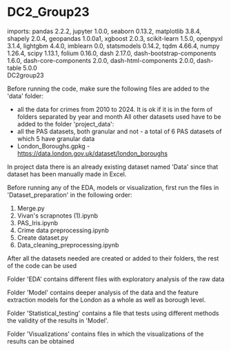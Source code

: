 # DC2_Group23
imports: pandas 2.2.2, jupyter 1.0.0, seaborn  0.13.2, matplotlib 3.8.4, shapely 2.0.4, geopandas 1.0.0a1, xgboost 2.0.3, scikit-learn 1.5.0, openpyxl 3.1.4, lightgbm 4.4.0, imblearn 0.0, statsmodels 0.14.2, tqdm 4.66.4, numpy 1.26.4, scipy 1.13.1, folium 0.16.0, dash 2.17.0, dash-bootstrap-components 1.6.0, dash-core-components 2.0.0, dash-html-components 2.0.0, dash-table 5.0.0  
DC2group23

Before running the code, make sure the following files are added to the 'data' folder:
- all the data for crimes from 2010 to 2024. It is ok if it is in the form of folders separated by year and month
All other datasets used have to be added to the folder 'project_data':
- all the PAS datasets, both granular and not - a total of 6 PAS datasets of which 5 have granular data
- London_Boroughs.gpkg - https://data.london.gov.uk/dataset/london_boroughs

In project data there is an already existing dataset named 'Data' since that dataset has been manually made in Excel.

Before running any of the EDA, models or visualization, first run the files in 'Dataset_preparation' in the following order:
1. Merge.py
2. Vivan's scrapnotes (1).ipynb
3. PAS_Iris.ipynb
3. Crime data preprocessing.ipynb
4. Create dataset.py
5. Data_cleaning_preprocessing.ipynb

After all the datasets needed are created or added to their folders, the rest of the code can be used

Folder 'EDA' contains different files with exploratory analysis of the raw data

Folder 'Model' contains deeper analysis of the data and the feature extraction models for the London as a whole as well as borough level.

Folder 'Statistical_testing' contains a file that tests using different methods the validity of the results in 'Model'.

Folder 'Visualizations' contains files in which the visualizations of the results can be obtained